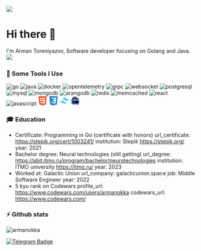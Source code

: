 ![](https://github.com/halfrost/halfrost/blob/master/icons/header_.png)

# Hi there 👋

I'm Arman Toreniyazov, Software developer focusing on Golang and Java. <img src="https://media.giphy.com/media/h5dJapCzKEdZb3BVRI/giphy.gif" width="50">

<h3>🚀 Some Tools I Use</h3>
<p align="left">
<img src="https://cdn.svgporn.com/logos/go.svg" alt="go" width="25" height="25" />
<img src="https://cdn.svgporn.com/logos/java.svg" alt="java" width="25" height="25" />
<img src="https://cdn.svgporn.com/logos/docker-icon.svg" alt="docker" width="25" height="25" />
<img src="https://cdn.svgporn.com/logos/opentelemetry.svg" alt="opentelemetry" width="25" height="25" />
  
<img src="https://cdn.svgporn.com/logos/grpc.svg" alt="grpc" width="25" height="25" />
<img src="https://cdn.svgporn.com/logos/websocket.svg" alt="websocket" width="25" height="25" />
  
<img src="https://cdn.svgporn.com/logos/postgresql.svg" alt="postgresql" width="25" height="25" />
<img src="https://cdn.svgporn.com/logos/mysql.svg" alt="mysql" width="25" height="25" />
<img src="https://cdn.svgporn.com/logos/mongodb.svg" alt="mongodb" width="25" height="25" />
<img src="https://cdn.svgporn.com/logos/arangodb.svg" alt="arangodb" width="25" height="25" />
<img src="https://cdn.svgporn.com/logos/redis.svg" alt="redis" width="25" height="25" />
<img src="https://cdn.svgporn.com/logos/memcached.svg" alt="memcached" width="25" height="25" />
  
<img src="https://cdn.svgporn.com/logos/react.svg" alt="react" width="25" height="25" />
<img src="https://cdn.svgporn.com/logos/javascript.svg" alt="javascript" width="25" height="25" />
<img src="https://raw.githubusercontent.com/devicons/devicon/master/icons/html5/html5-original.svg" alt="html5" width="25" height="25" />
<img src="https://raw.githubusercontent.com/devicons/devicon/master/icons/css3/css3-original.svg" alt="css3" width="25" height="25" />
<img src="https://raw.githubusercontent.com/devicons/devicon/master/icons/tailwindcss/tailwindcss-original.svg" alt="tailwindcss" width="25" height="25" />

<img src="https://raw.githubusercontent.com/devicons/devicon/master/icons/goland/goland-original.svg" alt="goland" width="25" height="25" />
</p>

<h3>🎓 Education</h3>

- Certificate: Programming in Go (certificate with honors)
  url_certificate: https://stepik.org/cert/1003241/
  institution: Stepik https://stepik.org/
  year: 2021
- Bachelor degree: Neural technologies (still getting)
  url_degree: https://abit.itmo.ru/program/bachelor/neurotechnologies
  institution: ITMO university https://itmo.ru/
  year: 2023
- Worked at: Galactic Union
  url_company: galacticunion.space
  job: Middle Software Engineer
  year: 2022
- 5 kyu rank on Codewars
  profile_url: https://www.codewars.com/users/armanokka
  codewars_url: https://www.codewars.com/
  

<h3>⚡️ Github stats</h3>

<img  src="https://github-readme-stats-git-masterrstaa-rickstaa.vercel.app/api?username=armanokka&show_icons=true&theme=tokyonight&icon_color=6392DF&hide=prs" alt="armanokka">

<br />

[![Telegram Badge](https://img.shields.io/badge/-Telegram-blue?style=plastic&logo=telegram&logoColor=white&link=https://t.me/armanokka)](https://t.me/armanokka)

<br />

